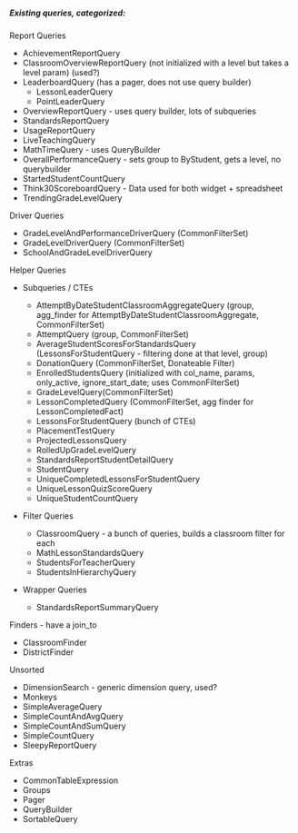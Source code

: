 
##### Existing queries, categorized:

Report Queries
  - AchievementReportQuery
  - ClassroomOverviewReportQuery (not initialized with a level but takes a level param) (used?)
  - LeaderboardQuery (has a pager, does not use query builder)
      - LessonLeaderQuery
      - PointLeaderQuery
  - OverviewReportQuery - uses query builder, lots of subqueries
  - StandardsReportQuery
  - UsageReportQuery
  - LiveTeachingQuery
  - MathTimeQuery - uses QueryBuilder
  - OverallPerformanceQuery - sets group to ByStudent, gets a level, no querybuilder
  - StartedStudentCountQuery
  - Think30ScoreboardQuery - Data used for both widget + spreadsheet
  - TrendingGradeLevelQuery

Driver Queries
  - GradeLevelAndPerformanceDriverQuery (CommonFilterSet)
  - GradeLevelDriverQuery (CommonFilterSet)
  - SchoolAndGradeLevelDriverQuery

Helper Queries
  - Subqueries / CTEs
    - AttemptByDateStudentClassroomAggregateQuery (group, agg_finder for AttemptByDateStudentClassroomAggregate, CommonFilterSet)
    - AttemptQuery (group, CommonFilterSet)
    - AverageStudentScoresForStandardsQuery (LessonsForStudentQuery - filtering done at that level, group)
    - DonationQuery (CommonFilterSet, Donateable Filter)
    - EnrolledStudentsQuery (initialized with col_name, params, only_active, ignore_start_date; uses CommonFilterSet)
    - GradeLevelQuery(CommonFilterSet)
    - LessonCompletedQuery (CommonFilterSet, agg finder for LessonCompletedFact)
    - LessonsForStudentQuery (bunch of CTEs)
    - PlacementTestQuery
    - ProjectedLessonsQuery
    - RolledUpGradeLevelQuery
    - StandardsReportStudentDetailQuery
    - StudentQuery
    - UniqueCompletedLessonsForStudentQuery
    - UniqueLessonQuizScoreQuery
    - UniqueStudentCountQuery
  - Filter Queries
    - ClassroomQuery - a bunch of queries, builds a classroom filter for each
    - MathLessonStandardsQuery
    - StudentsForTeacherQuery
    - StudentsInHierarchyQuery

  - Wrapper Queries
    - StandardsReportSummaryQuery


Finders - have a join_to
  - ClassroomFinder
  - DistrictFinder

Unsorted
  - DimensionSearch - generic dimension query, used?
  - Monkeys
  - SimpleAverageQuery
  - SimpleCountAndAvgQuery
  - SimpleCountAndSumQuery
  - SimpleCountQuery
  - SleepyReportQuery

Extras
  - CommonTableExpression
  - Groups
  - Pager
  - QueryBuilder
  - SortableQuery
